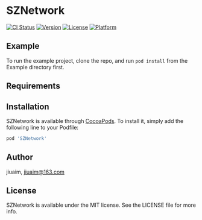 # SZNetwork

[![CI Status](https://img.shields.io/travis/jiuaim/SZNetwork.svg?style=flat)](https://travis-ci.org/jiuaim/SZNetwork)
[![Version](https://img.shields.io/cocoapods/v/SZNetwork.svg?style=flat)](https://cocoapods.org/pods/SZNetwork)
[![License](https://img.shields.io/cocoapods/l/SZNetwork.svg?style=flat)](https://cocoapods.org/pods/SZNetwork)
[![Platform](https://img.shields.io/cocoapods/p/SZNetwork.svg?style=flat)](https://cocoapods.org/pods/SZNetwork)

## Example

To run the example project, clone the repo, and run `pod install` from the Example directory first.

## Requirements

## Installation

SZNetwork is available through [CocoaPods](https://cocoapods.org). To install
it, simply add the following line to your Podfile:

```ruby
pod 'SZNetwork'
```

## Author

jiuaim, jiuaim@163.com

## License

SZNetwork is available under the MIT license. See the LICENSE file for more info.
